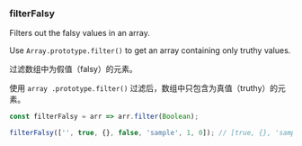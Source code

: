 ### filterFalsy

Filters out the falsy values in an array.

Use `Array.prototype.filter()` to get an array containing only truthy values.

过滤数组中为假值（falsy）的元素。

使用 `array .prototype.filter()` 过滤后，数组中只包含为真值（truthy）的元素。

```js
const filterFalsy = arr => arr.filter(Boolean);
```

```js
filterFalsy(['', true, {}, false, 'sample', 1, 0]); // [true, {}, 'sample', 1]
```
